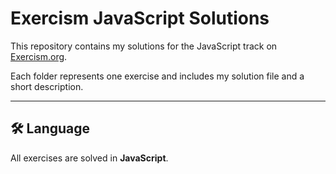 # Exercism JavaScript Solutions

This repository contains my solutions for the JavaScript track on [Exercism.org](https://exercism.org/tracks/javascript).

Each folder represents one exercise and includes my solution file and a short description.

---

## 🛠️ Language
All exercises are solved in **JavaScript**.
